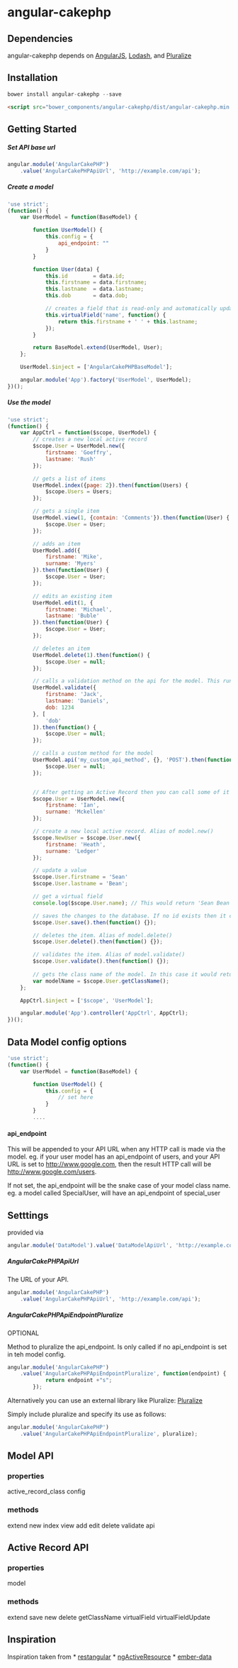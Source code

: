 # angular-cakephp

## Dependencies
angular-cakephp depends on [AngularJS](https://github.com/angular/angular.js), [Lodash](https://github.com/lodash/lodash), and [Pluralize](https://github.com/blakeembrey/pluralize)

## Installation

```js
bower install angular-cakephp --save
```
```html
<script src="bower_components/angular-cakephp/dist/angular-cakephp.min.js"></script>
```

## Getting Started

##### Set API base url

```js
angular.module('AngularCakePHP')
    .value('AngularCakePHPApiUrl', 'http://example.com/api');
```

##### Create a model

```js
'use strict';
(function() {
    var UserModel = function(BaseModel) {

        function UserModel() {
			this.config = {
				api_endpoint: ""
			}
		}

        function User(data) {
            this.id        = data.id;
            this.firstname = data.firstname;
            this.lastname  = data.lastname;
            this.dob       = data.dob;

            // creates a field that is read-only and automatically updates
            this.virtualField('name', function() {
                return this.firstname + ' ' + this.lastname;
            });
        }

        return BaseModel.extend(UserModel, User);
    };

    UserModel.$inject = ['AngularCakePHPBaseModel'];

    angular.module('App').factory('UserModel', UserModel);
})();
```

##### Use the model

```js
'use strict';
(function() {
    var AppCtrl = function($scope, UserModel) {
        // creates a new local active record
        $scope.User = UserModel.new({
            firstname: 'Goeffry',
            lastname: 'Rush'
        });

        // gets a list of items
        UserModel.index({page: 2}).then(function(Users) {
            $scope.Users = Users;
        });

        // gets a single item
        UserModel.view(1, {contain: 'Comments'}).then(function(User) {
            $scope.User = User;
        });

        // adds an item
        UserModel.add({
            firstname: 'Mike',
            surname: 'Myers'
        }).then(function(User) {
            $scope.User = User;
        });

        // edits an existing item
        UserModel.edit(1, {
            firstname: 'Michael',
            lastname: 'Buble'
        }).then(function(User) {
            $scope.User = User;
        });

        // deletes an item
        UserModel.delete(1).then(function() {
            $scope.User = null;
        });

        // calls a validation method on the api for the model. This runs the CakePHP model validation without changing anything in the database. This reduces the client side validation. For more information see [validation](https://github.com/Intellipharm/angular-cakephp/blob/master/VALIDATE.md)
        UserModel.validate({
            firstname: 'Jack',
            lastname: 'Daniels',
            dob: 1234
        }, [
            'dob'
        ]).then(function() {
            $scope.User = null;
        });

        // calls a custom method for the model
        UserModel.api('my_custom_api_method', {}, 'POST').then(function() {
            $scope.User = null;
        });


        // After getting an Active Record then you can call some of it's own functions
        $scope.User = UserModel.new({
            firstname: 'Ian',
            surname: 'Mckellen'
        });

        // create a new local active record. Alias of model.new()
        $scope.NewUser = $scope.User.new({
            firstname: 'Heath',
            surname: 'Ledger'
        });

        // update a value
        $scope.User.firstname = 'Sean'
        $scope.User.lastname = 'Bean';

        // get a virtual field
        console.log($scope.User.name); // This would return 'Sean Bean'

        // saves the changes to the database. If no id exists then it calls model.add, but if it does exist it calls model.edit
        $scope.User.save().then(function() {});

        // deletes the item. Alias of model.delete()
        $scope.User.delete().then(function() {});

        // validates the item. Alias of model.validate()
        $scope.User.validate().then(function() {});
        
        // gets the class name of the model. In this case it would return 'User'
        var modelName = $scope.User.getClassName();
    };

    AppCtrl.$inject = ['$scope', 'UserModel'];

    angular.module('App').controller('AppCtrl', AppCtrl);
})();

```


## Data Model config options

```js
'use strict';
(function() {
    var UserModel = function(BaseModel) {

        function UserModel() {
			this.config = {
				// set here
			}
		}
		....
```

#### api_endpoint

This will be appended to your API URL when any HTTP call is made via the model.
eg. if your user model has an api_endpoint of users, and your API URL is set to http://www.google.com, then the result HTTP call will be http://www.google.com/users.

If not set, the api_endpoint will be the snake case of your model class name.
eg. a model called SpecialUser, will have an api_endpoint of special_user




## Setttings

provided via
```js
angular.module('DataModel').value('DataModelApiUrl', 'http://example.com/api');
```

##### AngularCakePHPApiUrl

The URL of your API.

```js
angular.module('AngularCakePHP')
    .value('AngularCakePHPApiUrl', 'http://example.com/api');
```

##### AngularCakePHPApiEndpointPluralize

OPTIONAL

Method to pluralize the api_endpoint.
Is only called if no api_endpoint is set in teh model config.

```js
angular.module('AngularCakePHP')
    .value('AngularCakePHPApiEndpointPluralize', function(endpoint) {
			return endpoint +"s";
		});
```


Alternatively you can use an external library like Pluralize:
[Pluralize](https://github.com/blakeembrey/pluralize)

Simply include pluralize and specify its use as follows: 

```js
angular.module('AngularCakePHP')
    .value('AngularCakePHPApiEndpointPluralize', pluralize);
```


## Model API

### properties

active_record_class
config

### methods

extend
new
index
view
add
edit
delete
validate
api


## Active Record API

### properties

model

### methods

extend
save
new
delete
getClassName
virtualField
virtualFieldUpdate


## Inspiration
Inspiration taken from
    * [restangular](https://github.com/mgonto/restangular)
    * [ngActiveResource](https://github.com/FacultyCreative/ngActiveResource)
    * [ember-data](https://github.com/emberjs/data)
